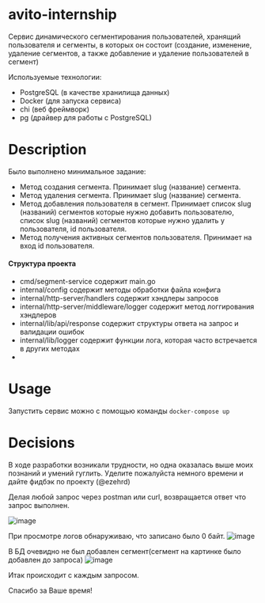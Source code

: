 # avito-internship

Сервис динамического сегментирования пользователей, хранящий пользователя и сегменты, в которых он состоит (создание, изменение, удаление сегментов, а также добавление и удаление пользователей в сегмент)

Используемые технологии:
- PostgreSQL (в качестве хранилища данных)
- Docker (для запуска сервиса)
- chi (веб фреймворк)
- pg (драйвер для работы с PostgreSQL)

# Description
Было выполнено минимальное задание:
- Метод создания сегмента. Принимает slug (название) сегмента.
- Метод удаления сегмента. Принимает slug (название) сегмента.
- Метод добавления пользователя в сегмент. Принимает список slug (названий) сегментов которые нужно добавить пользователю, список slug (названий) сегментов которые нужно удалить у пользователя, id пользователя.
- Метод получения активных сегментов пользователя. Принимает на вход id пользователя.


#### Структура проекта
- cmd/segment-service содержит main.go
- internal/config содержит методы обработки файла конфига
- internal/http-server/handlers содержит хэндлеры запросов
- internal/http-server/middleware/logger содержит метод логгирования хэндлеров
- internal/lib/api/response содержит структуры ответа на запрос и валидации ошибок
- internal/lib/logger содержит функции лога, которая часто встречается в других методах
- 


# Usage

Запустить сервис можно с помощью команды `docker-compose up`

# Decisions <a name="decisions"></a>

В ходе разработки возникали трудности, но одна оказалась выше моих познаний и умений гуглить. Уделите пожалуйста немного времени и дайте фидбэк по проекту (@ezehrd)

Делая любой запрос через postman или curl, возвращается ответ что запрос выполнен. 

![image](https://github.com/dertovich/avito-internship/assets/86295099/53512237-ac5b-486c-bfa2-0fcf11d1fff6)

При просмотре логов обнаруживаю, что записано было 0 байт.
![image](https://github.com/dertovich/avito-internship/assets/86295099/4e80782a-8101-4571-ba82-796a421f72a0)

В БД очевидно не был добавлен сегмент(сегмент на картинке было добавлен до запроса)
![image](https://github.com/dertovich/avito-internship/assets/86295099/06e2ace1-f779-47ee-906e-7d800eed492d)

Итак происходит с каждым запросом. 

Спасибо за Ваше время!
